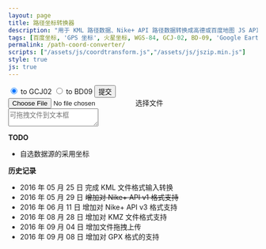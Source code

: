 ```yaml
---
layout: page
title: 路径坐标转换器
description: "用于 KML 路径数据、Nike+ API 路径数据转换成高德或百度地图 JS API 用坐标数组"
tags: [百度坐标, 'GPS 坐标', 火星坐标, WGS-84, GCJ-02, BD-09, 'Google Earth', 'Google Maps']
permalink: /path-coord-converter/
scripts: ["/assets/js/coordtransform.js","/assets/js/jszip.min.js"]
style: true
js: true
---
```


<div id="coordtransform" class="cf">
    <div class="file-submit">
        <input type="radio" name="coordtrans" id="togcj02" value="to GCJ02" checked>
        <label for="togcj02">to GCJ02</label>
        <input type="radio" name="coordtrans" id="tobd09" value="to BD09">
        <label for="tobd09">to BD09</label>
        <button id="submit">提交</button>
    </div>
    <input type="file" id="file-input" />
    <label for="file-input" class="file-upload">选择文件</label>
    <label id="filename"></label>
</div>
<textarea id="output" placeholder="可拖拽文件到文本框"></textarea>

**TODO**

* 自选数据源的采用坐标

**历史记录**

* 2016 年 05 月 25 日 完成 KML 文件格式输入转换
* 2016 年 05 月 29 日 <del>增加对 Nike+ API v1 格式支持</del>
* 2016 年 06 月 11 日 增加对 Nike+ API v3 格式支持
* 2016 年 08 月 28 日 增加对 KMZ 文件格式支持
* 2016 年 09 月 04 日 增加文件拖拽上传
* 2016 年 09 月 08 日 增加对 GPX 格式的支持

<!--<style>
input {
  vertical-align: middle;
  cursor: pointer;
}
input[type="file"] {
    display: none;
}
#output{
    display: block;
    width: 100%;
	height: 375px;
    margin: 0;
	font-size: 12px;
	font-family: sans-serif;
}
#coordtransform {
    line-height: 20px;
    margin: 5px 0;
}
#coordtransform label{
    line-height: 25px;
    display: inline-block;
    cursor: pointer;
}
#coordtransform #filename{
    padding: 0;
	font-size: 12px;
}
#coordtransform .file-upload,
#coordtransform  button{
  font-family: 微软雅黑,san-serif;
  display: inline- block;
  background-color: #f8f8f8;
  border: 1px solid #e0e0e0;
  padding: 2px 8px;
  line-height: 15px;
  font-size: 12px;
  cursor: pointer;
}
.file-submit {
    float: right
}
</style>-->
<!--<script>
var gps, gpsArrays, contents;
function coord(type){
    var jsonContents = JSON.parse(contents).metrics;
    for(var i = 0; i < jsonContents.length;i++){
        if(jsonContents[i].type == type){
            return i;
        }
    }
}

function readKML(data){
    var parser = new DOMParser();
    xmlDoc = parser.parseFromString(data, 'text/xml');
    var coordinates = xmlDoc.querySelectorAll('LineString coordinates');
    var gpspoints;
    for (var i = 0; i < coordinates.length; i++) {
        gpsArrays[i] = [];
        gps[i] = coordinates[i].innerHTML.replace(/^\s+|\s+$|\.0|<coordinates>|<\/coordinates>/g, '').split(',0 ');
        console.log(gps[i]);
        for (var e in gps[i]) {
            gpsArrays[i][e] = {
                'lng': parseFloat(gps[i][e].split(',')[0]),
                'lat': parseFloat(gps[i][e].split(',')[1])
            }
        }
    }
    document.getElementById('output').innerHTML = contents;
    return gpsArrays;
}
function readGPX(data){
    var parser = new DOMParser();
    xmlDoc = parser.parseFromString(data, 'text/xml');
    var coordinates = xmlDoc.getElementsByTagName('trkpt');
    gpsArrays[0] = [];
    for (var i = 0; i < coordinates.length; i++ ){
        gpsArrays[0][i] = { 
            'lng':parseFloat(coordinates[i].getAttribute('lon')),
            'lat':parseFloat(coordinates[i].getAttribute('lat'))
        };
    }
    document.getElementById('output').innerHTML = contents;
    return gpsArrays;
}

function readFile(file) {
    if (file) {
        var reader = new FileReader();
        reader.onloadstart = function() {
            document.getElementById('output').innerHTML =  '读取中...';
        };
        reader.onload = function(e) {
		    contents = e.target.result;
            gps = [];
            gpsArrays = [];
            if (file.name.indexOf('gpx') > -1){
                gpsArrays = readGPX(contents);
            } else if (file.type == 'application/vnd.google-earth.kml+xml' ) {
                gpsArrays = readKML(contents);
            } else if(file.type == 'application/vnd.google-earth.kmz'){
                JSZip.loadAsync(file).then(function(zip) {
                    return zip.file("doc.kml").async("string");
                }).then(function (text) {
                    contents = text;
                    gpsArrays = readKML(contents);
                })
            } else if (contents.indexOf('com.nike') > -1) {
                    gpsArrays[0] = [];
                    // api v3
                    jsonContents = JSON.parse(contents).metrics;
                    var lng = coord('longitude');
                    var lat = coord('latitude');
                    for(var i = 0; i < jsonContents[lng].values.length; i++) {
                    gpsArrays[0][i] = {
                        'lng': parseFloat(jsonContents[lng].values[i].value),
                        'lat': parseFloat(jsonContents[lat].values[i].value)
                    }
                    /** api v1
                     *for(var i = 0; i < JSON.parse(contents).waypoints.length; i++) {
                     *gpsArrays[0].push({
                     *    'lng': parseFloat(JSON.parse(contents).waypoints[i].longitude),
                     *    'lat': parseFloat(JSON.parse(contents).waypoints[i].latitude)
                     *})
                     */
                    document.getElementById('output').innerHTML = contents;
                }
            } else {
                alert("请选择正确格式文件！");
                document.getElementById('output').innerHTML = '';
				return;
            }
			document.getElementById('filename').innerHTML = file.name;
        }
        reader.readAsText(file);
        //reader.readAsBinaryString(file);
    } else {
        alert("请选择文件！");
    }
}
function transform() {
    var gcj02Arrays = [];
    var bd09Arrays = [];
    var output = '';
    var result = [];
    for (var i in gpsArrays) {
        gcj02Arrays[i] = [];
        if ( contents.indexOf('garmin') > -1 || contents.indexOf('xmlns:gx') > -1 || contents.indexOf('com.nike') > -1){
            result[i] = [];
            for (var e in gpsArrays[i]) {
                result[i].push(coordtransform.wgs84togcj02(gpsArrays[i][e].lng, gpsArrays[i][e].lat));
                result[i][e] = result[i][e].toString().split(',');
                gcj02Arrays[i].push({
                    'lng': result[i][e][0],
                    'lat': result[i][e][1]
                });
            }
        } else {
            gcj02Arrays[i] = gpsArrays[i];
        }
    }
    if (document.getElementById('togcj02').checked == true) {
        for (var i = 0; i < gcj02Arrays.length; i++) {
            var lineNo = gcj02Arrays.length == 1 ? '': i.toString();
            output += 'var lineArr' + lineNo + ' = [\n';
            for (var e in gcj02Arrays[i]) {
                output += '  [' + parseFloat(gcj02Arrays[i][e].lng).toFixed(14) + ', ' + parseFloat(gcj02Arrays[i][e].lat).toFixed(14) + '],\n';
            }
            output = output.substring(0, output.length -2 ) + '\n];\n';
        }
    }
    if (document.getElementById('tobd09').checked == true) {
        for (var i in gcj02Arrays) {
            bd09Arrays[i] = [];
            result[i] = [];
            for (var e in gcj02Arrays[i]) {
                result[i].push(coordtransform.gcj02tobd09(gcj02Arrays[i][e].lng, gcj02Arrays[i][e].lat));
                result[i][e] = result[i][e].toString().split(',');
                bd09Arrays[i].push({
                    'lng': result[i][e][0],
                    'lat': result[i][e][1]
                });
            }
        }
        for (var i = 0; i < bd09Arrays.length; i++) {
            var lineNo = bd09Arrays.length == 1 ? '': i.toString();
            output += 'var points' + lineNo + ' = [\n';
            for (var e in bd09Arrays[i]) {
                output += '  new BMap.Point(' + parseFloat(bd09Arrays[i][e].lng).toFixed(14) + ', ' + parseFloat(bd09Arrays[i][e].lat).toFixed(14) + '),\n';
            }
            output = output.substring(0, output.length - 2) + '\n];\n';
        }
    }
    document.getElementById('output').innerHTML = output;
}

function prevent(e){
    e.stopPropagation();
    e.preventDefault();
}

function dropFile(e){
    e.stopPropagation();
    e.preventDefault();
    var file = e.dataTransfer.files[0];
    readFile(file);
}

function chooseFile(e){
    var file = e.target.files[0];
    readFile(file);
}

document.getElementById('file-input').addEventListener('change', chooseFile, false);
document.getElementById('submit').addEventListener('click', transform, false);
document.getElementById('output').addEventListener('drop', dropFile, false);
document.getElementById('output').addEventListener('dropend', prevent, false);
document.getElementById('output').addEventListener('dropover', prevent, false);
</script>-->
